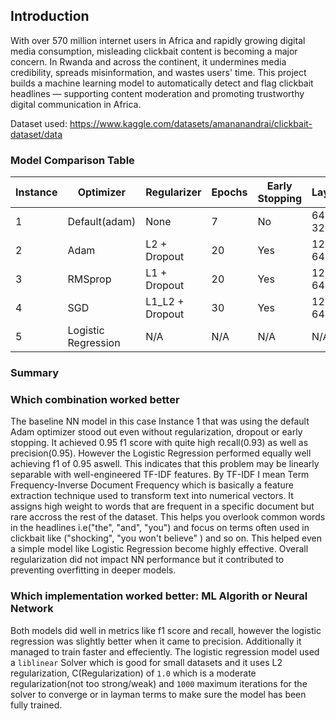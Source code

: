 ## Introduction

With over 570 million internet users in Africa and rapidly growing digital media consumption, misleading clickbait content is becoming a major concern. In Rwanda and across the continent, it undermines media credibility, spreads misinformation, and wastes users' time. This project builds a machine learning model to automatically detect and flag clickbait headlines — supporting content moderation and promoting trustworthy digital communication in Africa.


Dataset used: https://www.kaggle.com/datasets/amananandrai/clickbait-dataset/data


### Model Comparison Table


| Instance | Optimizer | Regularizer          | Epochs | Early Stopping | Layers           | LR     | Accuracy | F1   | Recall | Precision |
|----------|-----------|-----------------------|--------|----------------|------------------|--------|----------|------|--------|-----------|
| 1  |Default(adam)  | None                  | 7      | No             | 64-32-16         | Default(0.001)| 0.96     | 0.95  | 0.93   | 0.95      |
| 2        | Adam      | L2 + Dropout          | 20     | Yes            | 128-64-32        | 0.001  | 0.94     | 0.94 | 0.92   | 0.96     |
| 3        | RMSprop   | L1 + Dropout          | 20     | Yes            | 128-64-32        | 0.001  | 0.91     | 0.91 | 0.89   | 0.94      |
| 4        | SGD    |    L1_L2 + Dropout       | 30     | Yes            | 128-64-32        | 0.01   | 0.89     | 0.88 | 0.85   | 0.92      |
| 5|Logistic Regression| N/A                   | N/A     | N/A           | N/A              | N/A    | 0.95     | 0.95 | 0.94   | 0.97      |


### Summary

### Which combination worked better

The baseline NN model in this case Instance 1 that was using the default Adam optimizer stood out even without regularization, dropout or early stopping. It achieved 0.95 f1 score with quite high recall(0.93) as well as precision(0.95). However the Logistic Regression performed equally well achieving f1 of 0.95 aswell. This indicates that this problem may be linearly separable with well-engineered TF-IDF features. By TF-IDF I mean Term Frequency-Inverse Document Frequency which is basically a feature extraction technique used to transform text into numerical vectors. It assigns high weight to words that are frequent in a specific document but rare accross the rest of the dataset. This helps you overlook common words in the headlines i.e("the", "and", "you") and focus on terms often used in clickbait like ("shocking", "you won't believe" ) and so on. This helped even a simple model like Logistic Regression become highly effective. Overall regularization did not impact NN performance but it contributed to preventing overfitting in deeper models.

### Which implementation worked better: ML Algorith or Neural Network

Both models did well in metrics like f1 score and recall, however the logistic regression was slightly better when it came to precision. Additionally it managed to train faster and effeciently. The logistic regression model used a `liblinear` Solver which is good for small datasets and it uses L2 regularization, C(Regularization) of `1.0` which is a moderate regularization(not too strong/weak) and `1000` maximum iterations for the solver to converge or in layman terms to make sure the model has been fully trained.
